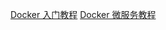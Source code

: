 
[Docker 入门教程](https://www.ruanyifeng.com/blog/2018/02/docker-tutorial.html)
[Docker 微服务教程](https://www.ruanyifeng.com/blog/2018/02/docker-wordpress-tutorial.html)